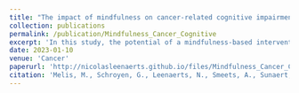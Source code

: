```yaml
---
title: "The impact of mindfulness on cancer-related cognitive impairment in breast cancer survivors with cognitive complaints"
collection: publications
permalink: /publication/Mindfulness_Cancer_Cognitive
excerpt: 'In this study, the potential of a mindfulness-based intervention to reduce cancer-related cognitive impairment in breast cancer survivors, compared with physical training and a wait list control group, was investigated.'
date: 2023-01-10
venue: 'Cancer'
paperurl: 'http://nicolasleenaerts.github.io/files/Mindfulness_Cancer_Cognitive.pdf'
citation: 'Melis, M., Schroyen, G., Leenaerts, N., Smeets, A., Sunaert, S., Van der Gucht, K., & Deprez, S. (2023). The impact of mindfulness on cancer-related cognitive impairment in breast cancer survivors with cognitive complaints. Cancer, 129(7), 1105–1116. https://doi.org/10.1002/cncr.34640'
---
```


